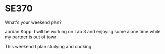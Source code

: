 # SE370

What's your weekend plan?

Jordan Kopp: I will be working on Lab 3 and enjoying some alone time while my partner is out of town.

This weekend I plan studying and cooking.